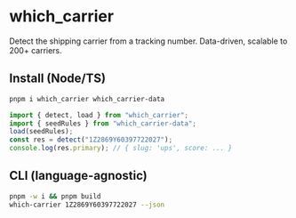 # which_carrier

Detect the shipping carrier from a tracking number. Data-driven, scalable to 200+ carriers.

## Install (Node/TS)

```bash
pnpm i which_carrier which_carrier-data
```

```ts
import { detect, load } from "which_carrier";
import { seedRules } from "which_carrier-data";
load(seedRules);
const res = detect("1Z2869Y60397722027");
console.log(res.primary); // { slug: 'ups', score: ... }
```

## CLI (language-agnostic)

```bash
pnpm -w i && pnpm build
which-carrier 1Z2869Y60397722027 --json
```
